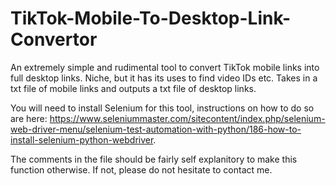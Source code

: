# TikTok-Mobile-To-Desktop-Link-Convertor
An extremely simple and rudimental tool to convert TikTok mobile links into full desktop links. Niche, but it has its uses to find video IDs etc. Takes in a txt file of mobile links and outputs a txt file of desktop links. 

You will need to install Selenium for this tool, instructions on how to do so are here: https://www.seleniummaster.com/sitecontent/index.php/selenium-web-driver-menu/selenium-test-automation-with-python/186-how-to-install-selenium-python-webdriver. 

The comments in the file should be fairly self explanitory to make this function otherwise. If not, please do not hesitate to contact me. 

